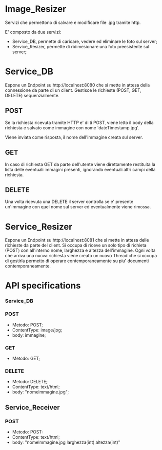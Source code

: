 # Image_Resizer
Servizi che permettono di salvare e modificare file .jpg tramite http.

E' composto da due servizi:

- Service_DB, permette di caricare, vedere ed eliminare le foto sul server;
- Service_Resizer, permette di ridimesionare una foto preesistente sul server;

# Service_DB
Espone un Endpoint su http://localhost:8080 che si mette in attesa della connessione da parte di un client. Gestisce le richieste (POST, GET, DELETE) sequenzialmente.

## POST
Se la richiesta ricevuta tramite HTTP e' di ti POST, viene letto il body della richiesta e salvato come immagine con nome 'dateTimestamp.jpg'.

Viene inviata come risposta, il nome dell'immagine creata sul server.

## GET
In caso di richiesta GET da parte dell'utente viene direttamente restituita la lista delle eventuali immagini presenti, ignorando eventuali altri campi della richiesta.

## DELETE
Una volta ricevuta una DELETE il server controlla se e' presente un'immagine con quel nome sul server ed eventualmente viene rimossa.

# Service_Resizer
Espone un Endpoint su http://localhost:8081 che si mette in attesa delle richieste da parte del client. Si occupa di riceve un solo tipo di richieta (POST) con all'interno nome, larghezza e altezza dell'immagine. 
Ogni volta che arriva una nuova richiesta viene creato un nuovo Thread che si occupa di gestirla permetto di operare contemporaneamente su piu' documenti contemporaneamente.


# API specifications

### Service_DB
### POST
  - Metodo: POST;
  - ContentType: image/jpg;
  - body: immagine;

### GET
  - Metodo: GET;

### DELETE
  - Metodo: DELETE;
  - ContentType: text/html;
  - body: "nomeImmagine.jpg";

## Service_Receiver
### POST 
  - Metodo: POST:
  - ContentType: text/html;
  - body: "nomeImmagine.jpg larghezza(int) altezza(int)"
